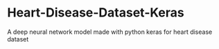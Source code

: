 # Heart-Disease-Dataset-Keras
 A deep neural network model made with python keras for heart disease dataset
